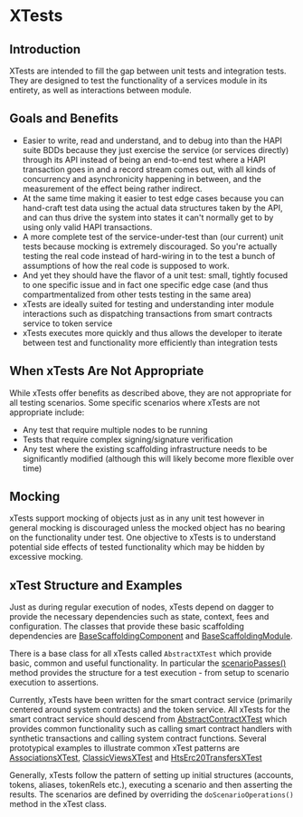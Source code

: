 # XTests

## Introduction
XTests are intended to fill the gap between unit tests and integration tests. 
They are designed to test the functionality of a services module in its entirety, as well as 
interactions between module.

## Goals and Benefits
- Easier to write, read and understand, and to debug into than the HAPI suite BDDs because they just exercise the service (or services directly) through its API instead of being an end-to-end test where a HAPI transaction goes in and a record stream comes out, with all kinds of concurrency and asynchronicity happening in between, and the measurement of the effect being rather indirect.
- At the same time making it easier to test edge cases because you can hand-craft test data using the actual data structures taken by the API, and can thus drive the system into states it can't normally get to by using only valid HAPI transactions.
- A more complete test of the service-under-test than (our current) unit tests because mocking is extremely discouraged. So you're actually testing the real code instead of hard-wiring in to the test a bunch of assumptions of how the real code is supposed to work.
- And yet they should have the flavor of a unit test: small, tightly focused to one specific issue and in fact one specific edge case (and thus compartmentalized from other tests testing in the same area)
- xTests are ideally suited for testing and understanding inter module interactions such as dispatching transactions from smart contracts service to token service
- xTests executes more quickly and thus allows the developer to iterate between test and functionality more efficiently than integration tests

## When xTests Are Not Appropriate

While xTests offer benefits as described above, they are not appropriate for all testing scenarios.
Some specific scenarios where xTests are not appropriate include:

- Any test that require multiple nodes to be running
- Tests that require complex signing/signature verification
- Any test where the existing scaffolding infrastructure needs to be significantly modified (although this will likely become more flexible over time)

## Mocking

xTests support mocking of objects just as in any unit test however in general mocking is discouraged unless the mocked object has no bearing on the functionality under test.  One objective to xTests is to understand potential side effects of tested functionality which may be hidden by excessive mocking. 

## xTest Structure and Examples

Just as during regular execution of nodes, xTests depend on dagger to provide the necessary dependencies such as state, context, fees and configuration.
The classes that provide these basic scaffolding dependencies are 
[BaseScaffoldingComponent](https://github.com/hashgraph/hedera-services/blob/develop/hedera-node/hedera-app/src/xtest/java/common/BaseScaffoldingComponent.java) and [BaseScaffoldingModule](https://github.com/hashgraph/hedera-services/blob/develop/hedera-node/hedera-app/src/xtest/java/common/BaseScaffoldingModule.java).

There is a base class for all xTests called `AbstractXTest` which provide basic, common and useful functionality.  In particular the [scenarioPasses()](https://github.com/hashgraph/hedera-services/blob/develop/hedera-node/hedera-app/src/xtest/java/common/AbstractXTest.java#L119)
method provides the structure for a test execution - from setup to scenario execution to assertions.

Currently, xTests have been written for the smart contract service (primarily centered around system contracts) and the token service.
All xTests for the smart contract service should descend from [AbstractContractXTest](https://github.com/hashgraph/hedera-services/blob/develop/hedera-node/hedera-app/src/xtest/java/contract/AbstractContractXTest.java)
which provides common functionality such as calling smart contract handlers with synthetic transactions and calling system contract functions.
Several prototypical examples to illustrate common xTest patterns are 
[AssociationsXTest](https://github.com/hashgraph/hedera-services/blob/develop/hedera-node/hedera-app/src/xtest/java/contract/AssociationsXTest.java), 
[ClassicViewsXTest](https://github.com/hashgraph/hedera-services/blob/develop/hedera-node/hedera-app/src/xtest/java/contract/ClassicViewsXTest.java)
and [HtsErc20TransfersXTest](https://github.com/hashgraph/hedera-services/blob/develop/hedera-node/hedera-app/src/xtest/java/contract/HtsErc20TransfersXTest.java)

Generally, xTests follow the pattern of setting up initial structures (accounts, tokens, aliases, tokenRels etc.), executing a scenario and then asserting the results. 
The scenarios are defined by overriding the `doScenarioOperations()` method in the xTest class.  